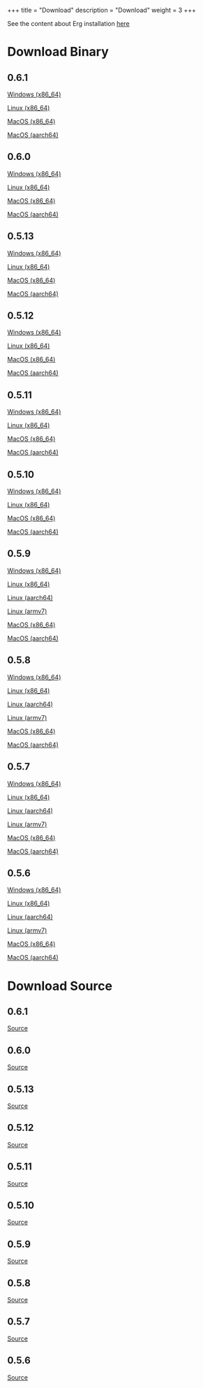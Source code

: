 +++
title = "Download"
description = "Download"
weight = 3
+++

See the content about Erg installation [here](https://erg-lang.org/#installation)

# Download Binary

## 0.6.1

[Windows (x86_64)](https://github.com/erg-lang/erg/releases/download/v0.6.1/erg-x86_64-pc-windows-msvc.zip)

[Linux (x86_64)](https://github.com/erg-lang/erg/releases/download/v0.6.1/erg-x86_64-unknown-linux-gnu.tar.gz)

[MacOS (x86_64)](https://github.com/erg-lang/erg/releases/download/v0.6.1/erg-x86_64-apple-darwin.tar.gz)

[MacOS (aarch64)](https://github.com/erg-lang/erg/releases/download/v0.6.1/erg-aarch64-apple-darwin.tar.gz)

## 0.6.0

[Windows (x86_64)](https://github.com/erg-lang/erg/releases/download/v0.6.0/erg-x86_64-pc-windows-msvc.zip)

[Linux (x86_64)](https://github.com/erg-lang/erg/releases/download/v0.6.0/erg-x86_64-unknown-linux-gnu.tar.gz)

[MacOS (x86_64)](https://github.com/erg-lang/erg/releases/download/v0.6.0/erg-x86_64-apple-darwin.tar.gz)

[MacOS (aarch64)](https://github.com/erg-lang/erg/releases/download/v0.6.0/erg-aarch64-apple-darwin.tar.gz)

## 0.5.13

[Windows (x86_64)](https://github.com/erg-lang/erg/releases/download/v0.5.13/erg-x86_64-pc-windows-msvc.zip)

[Linux (x86_64)](https://github.com/erg-lang/erg/releases/download/v0.5.13/erg-x86_64-unknown-linux-gnu.tar.gz)

[MacOS (x86_64)](https://github.com/erg-lang/erg/releases/download/v0.5.13/erg-x86_64-apple-darwin.tar.gz)

[MacOS (aarch64)](https://github.com/erg-lang/erg/releases/download/v0.5.13/erg-aarch64-apple-darwin.tar.gz)

## 0.5.12

[Windows (x86_64)](https://github.com/erg-lang/erg/releases/download/v0.5.12/erg-x86_64-pc-windows-msvc.zip)

[Linux (x86_64)](https://github.com/erg-lang/erg/releases/download/v0.5.12/erg-x86_64-unknown-linux-gnu.tar.gz)

[MacOS (x86_64)](https://github.com/erg-lang/erg/releases/download/v0.5.12/erg-x86_64-apple-darwin.tar.gz)

[MacOS (aarch64)](https://github.com/erg-lang/erg/releases/download/v0.5.12/erg-aarch64-apple-darwin.tar.gz)

## 0.5.11

[Windows (x86_64)](https://github.com/erg-lang/erg/releases/download/v0.5.11/erg-x86_64-pc-windows-msvc.zip)

[Linux (x86_64)](https://github.com/erg-lang/erg/releases/download/v0.5.11/erg-x86_64-unknown-linux-gnu.tar.gz)

[MacOS (x86_64)](https://github.com/erg-lang/erg/releases/download/v0.5.11/erg-x86_64-apple-darwin.tar.gz)

[MacOS (aarch64)](https://github.com/erg-lang/erg/releases/download/v0.5.11/erg-aarch64-apple-darwin.tar.gz)

## 0.5.10

[Windows (x86_64)](https://github.com/erg-lang/erg/releases/download/v0.5.10/erg-x86_64-pc-windows-msvc.zip)

[Linux (x86_64)](https://github.com/erg-lang/erg/releases/download/v0.5.10/erg-x86_64-unknown-linux-gnu.tar.gz)

[MacOS (x86_64)](https://github.com/erg-lang/erg/releases/download/v0.5.10/erg-x86_64-apple-darwin.tar.gz)

[MacOS (aarch64)](https://github.com/erg-lang/erg/releases/download/v0.5.10/erg-aarch64-apple-darwin.tar.gz)

## 0.5.9

[Windows (x86_64)](https://github.com/erg-lang/erg/releases/download/v0.5.9/erg-x86_64-pc-windows-msvc.zip)

[Linux (x86_64)](https://github.com/erg-lang/erg/releases/download/v0.5.9/erg-x86_64-unknown-linux-gnu.tar.gz)

[Linux (aarch64)](https://github.com/erg-lang/erg/releases/download/v0.5.9/erg-aarch64-unknown-linux-gnu.tar.gz)

[Linux (armv7)](https://github.com/erg-lang/erg/releases/download/v0.5.9/erg-armv7-unknown-linux-gnueabihf.tar.gz)

[MacOS (x86_64)](https://github.com/erg-lang/erg/releases/download/v0.5.9/erg-x86_64-apple-darwin.tar.gz)

[MacOS (aarch64)](https://github.com/erg-lang/erg/releases/download/v0.5.9/erg-aarch64-apple-darwin.tar.gz)

## 0.5.8

[Windows (x86_64)](https://github.com/erg-lang/erg/releases/download/v0.5.8/erg-x86_64-pc-windows-msvc.zip)

[Linux (x86_64)](https://github.com/erg-lang/erg/releases/download/v0.5.8/erg-x86_64-unknown-linux-gnu.tar.gz)

[Linux (aarch64)](https://github.com/erg-lang/erg/releases/download/v0.5.8/erg-aarch64-unknown-linux-gnu.tar.gz)

[Linux (armv7)](https://github.com/erg-lang/erg/releases/download/v0.5.8/erg-armv7-unknown-linux-gnueabihf.tar.gz)

[MacOS (x86_64)](https://github.com/erg-lang/erg/releases/download/v0.5.8/erg-x86_64-apple-darwin.tar.gz)

[MacOS (aarch64)](https://github.com/erg-lang/erg/releases/download/v0.5.8/erg-aarch64-apple-darwin.tar.gz)

## 0.5.7

[Windows (x86_64)](https://github.com/erg-lang/erg/releases/download/v0.5.7/erg-x86_64-pc-windows-msvc.zip)

[Linux (x86_64)](https://github.com/erg-lang/erg/releases/download/v0.5.7/erg-x86_64-unknown-linux-gnu.tar.gz)

[Linux (aarch64)](https://github.com/erg-lang/erg/releases/download/v0.5.7/erg-aarch64-unknown-linux-gnu.tar.gz)

[Linux (armv7)](https://github.com/erg-lang/erg/releases/download/v0.5.7/erg-armv7-unknown-linux-gnueabihf.tar.gz)

[MacOS (x86_64)](https://github.com/erg-lang/erg/releases/download/v0.5.7/erg-x86_64-apple-darwin.tar.gz)

[MacOS (aarch64)](https://github.com/erg-lang/erg/releases/download/v0.5.7/erg-aarch64-apple-darwin.tar.gz)

## 0.5.6

[Windows (x86_64)](https://github.com/erg-lang/erg/releases/download/v0.5.6/erg-x86_64-pc-windows-msvc.zip)

[Linux (x86_64)](https://github.com/erg-lang/erg/releases/download/v0.5.6/erg-x86_64-unknown-linux-gnu.tar.gz)

[Linux (aarch64)](https://github.com/erg-lang/erg/releases/download/v0.5.6/erg-aarch64-unknown-linux-gnu.tar.gz)

[Linux (armv7)](https://github.com/erg-lang/erg/releases/download/v0.5.6/erg-armv7-unknown-linux-gnueabihf.tar.gz)

[MacOS (x86_64)](https://github.com/erg-lang/erg/releases/download/v0.5.6/erg-x86_64-apple-darwin.tar.gz)

[MacOS (aarch64)](https://github.com/erg-lang/erg/releases/download/v0.5.6/erg-aarch64-apple-darwin.tar.gz)

# Download Source

## 0.6.1

[Source](https://github.com/erg-lang/erg/archive/refs/tags/v0.6.1.zip)

## 0.6.0

[Source](https://github.com/erg-lang/erg/archive/refs/tags/v0.6.0.zip)

## 0.5.13

[Source](https://github.com/erg-lang/erg/archive/refs/tags/v0.5.13.zip)

## 0.5.12

[Source](https://github.com/erg-lang/erg/archive/refs/tags/v0.5.12.zip)

## 0.5.11

[Source](https://github.com/erg-lang/erg/archive/refs/tags/v0.5.11.zip)

## 0.5.10

[Source](https://github.com/erg-lang/erg/archive/refs/tags/v0.5.10.zip)

## 0.5.9

[Source](https://github.com/erg-lang/erg/archive/refs/tags/v0.5.9.zip)

## 0.5.8

[Source](https://github.com/erg-lang/erg/archive/refs/tags/v0.5.8.zip)

## 0.5.7

[Source](https://github.com/erg-lang/erg/archive/refs/tags/v0.5.7.zip)

## 0.5.6

[Source](https://github.com/erg-lang/erg/archive/refs/tags/v0.5.6.zip)
